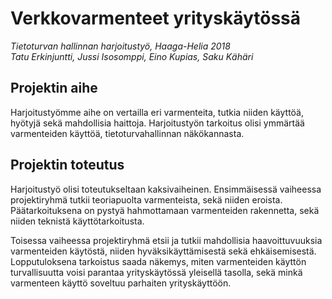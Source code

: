 # Verkkovarmenteet yrityskäytössä
*Tietoturvan hallinnan harjoitustyö, Haaga-Helia 2018*  
*Tatu Erkinjuntti, Jussi Isosomppi, Eino Kupias, Saku Kähäri*

## Projektin aihe
Harjoitustyömme aihe on vertailla eri varmenteita, tutkia niiden käyttöä, hyötyjä sekä mahdollisia haittoja. Harjoitustyön tarkoitus olisi ymmärtää varmenteiden käyttöä, tietoturvahallinnan näkökannasta.

## Projektin toteutus
Harjoitustyö olisi toteutukseltaan kaksivaiheinen. Ensimmäisessä vaiheessa projektiryhmä tutkii teoriapuolta varmenteista, sekä niiden eroista. Päätarkoituksena on pystyä hahmottamaan varmenteiden rakennetta, sekä niiden teknistä käyttötarkoitusta.

Toisessa vaiheessa projektiryhmä etsii ja tutkii mahdollisia haavoittuvuuksia varmenteiden käytöstä, niiden hyväksikäyttämisestä sekä ehkäisemisestä. Lopputuloksena tarkoistus saada näkemys, miten varmenteiden käyttön turvallisuutta voisi parantaa yrityskäytössä yleisellä tasolla, sekä minkä varmenteen käyttö soveltuu parhaiten yrityskäyttöön.
